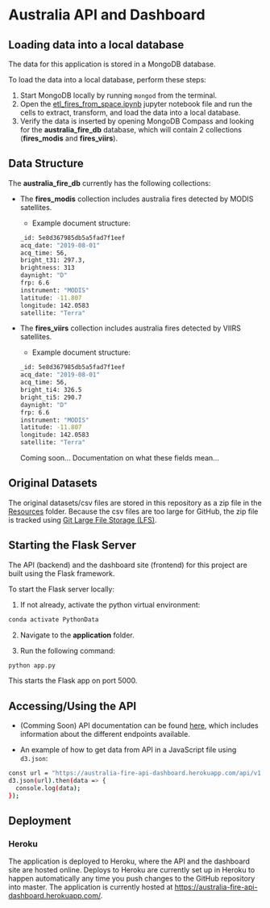 # Australia API and Dashboard

## Loading data into a local database

The data for this application is stored in a MongoDB database.

To load the data into a local database, perform these steps:

1. Start MongoDB locally by running `mongod` from the terminal.
2. Open the [etl_fires_from_space.ipynb](./etl_fires_from_space.ipynb) jupyter notebook file and run the cells to extract, transform, and load the data into a local database.
3. Verify the data is inserted by opening MongoDB Compass and looking for the **australia_fire_db** database, which will contain 2 collections (**fires_modis** and **fires_viirs**).

## Data Structure

The **australia_fire_db** currently has the following collections:

- The **fires_modis** collection includes australia fires detected by MODIS satellites.

  - Example document structure:

  ```bash
  _id: 5e8d367985db5a5fad7f1eef
  acq_date: "2019-08-01"
  acq_time: 56,
  bright_t31: 297.3,
  brightness: 313
  daynight: "D"
  frp: 6.6
  instrument: "MODIS"
  latitude: -11.807
  longitude: 142.0583
  satellite: "Terra"
  ```

- The **fires_viirs** collection includes australia fires detected by VIIRS satellites.

  - Example document structure:

  ```bash
  _id: 5e8d367985db5a5fad7f1eef
  acq_date: "2019-08-01"
  acq_time: 56,
  bright_ti4: 326.5
  bright_ti5: 290.7
  daynight: "D"
  frp: 6.6
  instrument: "MODIS"
  latitude: -11.807
  longitude: 142.0583
  satellite: "Terra"
  ```

  Coming soon... Documentation on what these fields mean...

## Original Datasets

The original datasets/csv files are stored in this repository as a zip file in the [Resources](./Resources) folder. Because the csv files are too large for GitHub, the zip file is tracked using [Git Large File Storage (LFS)](https://git-lfs.github.com/).

## Starting the Flask Server

The API (backend) and the dashboard site (frontend) for this project are built using the Flask framework.

To start the Flask server locally:

1. If not already, activate the python virtual environment:

```bash
conda activate PythonData
```

2. Navigate to the **application** folder.

3. Run the following command:

```bash
python app.py
```

This starts the Flask app on port 5000.

## Accessing/Using the API

- (Comming Soon) API documentation can be found [here](https://australia-fire-api-dashboard.herokuapp.com/api/v1.0/docs), which includes information about the different endpoints available.

- An example of how to get data from API in a JavaScript file using `d3.json`:

```bash
const url = "https://australia-fire-api-dashboard.herokuapp.com/api/v1.0/fires_modis"
d3.json(url).then(data => {
  console.log(data);
});
```

## Deployment

### Heroku

The application is deployed to Heroku, where the API and the dashboard site are hosted online. Deploys to Heroku are currently set up in Heroku to happen automatically any time you push changes to the GitHub repository into master. The application is currently hosted at <https://australia-fire-api-dashboard.herokuapp.com/>.
